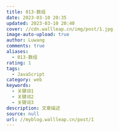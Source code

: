 ```yaml
---
title: 013-数组
date: 2023-03-10 20:35
updated: 2023-03-10 20:40
cover: //cdn.wallleap.cn/img/post/1.jpg
image-auto-upload: true
author: Luwang
comments: true
aliases:
  - 013-数组
rating: 1
tags:
  - JavaScript
category: web
keywords:
  - 关键词1
  - 关键词2
  - 关键词3
description: 文章描述
source: null
url: //myblog.wallleap.cn/post/1
---
```

